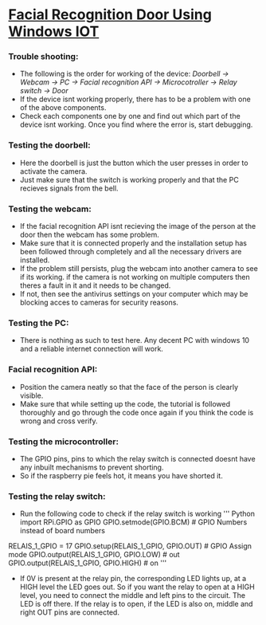 # [Facial Recognition Door Using Windows IOT](https://www.hackster.io/windows-iot/windows-iot-facial-recognition-door-e087ce)

### Trouble shooting:
- The following is the order for working of the device:
  *Doorbell -> Webcam -> PC -> Facial recognition API -> Microcotroller -> Relay switch -> Door*
- If the device isnt working properly, there has to be a problem with one of the above components.
- Check each components one by one and find out which part of the device isnt working. Once you find where the error is, start debugging.

### Testing the doorbell:
- Here the doorbell is just the button which the user presses in order to activate the camera.
- Just make sure that the switch is working properly and that the PC recieves signals from the bell.

### Testing the webcam:
- If the facial recognition API isnt recieving the image of the person at the door then the webcam has some problem.
- Make sure that it is connected properly and the installation setup has been followed through completely and all the necessary drivers are installed.
- If the problem still persists, plug the webcam into another camera to see if its working. if the camera is not working on multiple computers then theres a fault in it and it needs to be changed. 
- If not, then see the antivirus settings on your computer which may be blocking acces to cameras for security reasons.

### Testing the PC:
- There is nothing as such to test here. Any decent PC with windows 10 and a reliable internet connection will work.

### Facial recognition API:
- Position the camera neatly so that the face of the person is clearly visible.
- Make sure that while setting up the code, the tutorial is followed thoroughly and go through the code once again if you think the code is wrong and cross verify.

### Testing the microcontroller: 
- The GPIO pins, pins to which the relay switch is connected doesnt have any inbuilt mechanisms to prevent shorting.
- So if the raspberry pie feels hot, it means you have shorted it.

### Testing the relay switch:
- Run the following code to check if the relay switch is working
'''
Python
import RPi.GPIO as GPIO
GPIO.setmode(GPIO.BCM) # GPIO Numbers instead of board numbers
 
RELAIS_1_GPIO = 17
GPIO.setup(RELAIS_1_GPIO, GPIO.OUT) # GPIO Assign mode
GPIO.output(RELAIS_1_GPIO, GPIO.LOW) # out
GPIO.output(RELAIS_1_GPIO, GPIO.HIGH) # on
'''
- If 0V is present at the relay pin, the corresponding LED lights up, at a HIGH level the LED goes out. So if you want the relay to open at a HIGH level, you need to connect the middle and left pins to the circuit. The LED is off there. If the relay is to open, if the LED is also on, middle and right OUT pins are connected.